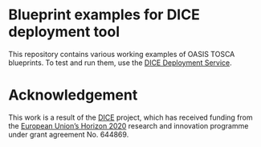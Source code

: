# Blueprint examples for DICE deployment tool

This repository contains various working examples of OASIS TOSCA
blueprints. To test and run them, use the [DICE Deployment Service].

[DICE deployment service]: https://github.com/dice-project/DICE-Deployment-Service

# Acknowledgement

This work is a result of the [DICE] project, which has received funding from
the [European Union’s Horizon 2020][H2020] research and innovation programme under grant
agreement No. 644869.

[DICE]: http://dice-h2020.eu/
[H2020]: http://ec.europa.eu/programmes/horizon2020/
